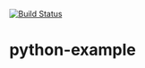 [![Build Status](https://travis-ci.org/redxm-x/python-example.svg?branch=master)](https://travis-ci.org/redxm-x/python-example)
# python-example
